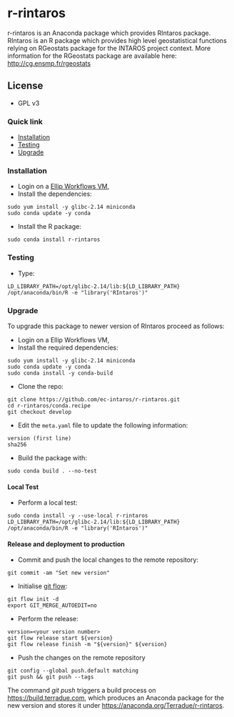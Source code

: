 # r-rintaros

r-rintaros is an Anaconda package which provides RIntaros package.
RIntaros is an R package which provides high level geostatistical functions relying on RGeostats package for the INTAROS project context. More information for the RGeostats package are available here: http://cg.ensmp.fr/rgeostats

## License

* GPL v3


### Quick link

* [Installation](#installation)
* [Testing](#testing)
* [Upgrade](#upgrade)

### <a name="installation">Installation 

* Login on a [Ellip Workflows VM](https://docs.terradue.com/ellip/solutions/workflows/index.html),
* Install the dependencies:

```
sudo yum install -y glibc-2.14 miniconda
sudo conda update -y conda 
```

* Install the R package:

```
sudo conda install r-rintaros
```

### <a name="testing">Testing 

* Type:

```
LD_LIBRARY_PATH=/opt/glibc-2.14/lib:${LD_LIBRARY_PATH} /opt/anaconda/bin/R -e "library('RIntaros')"
```

### <a name="upgrade">Upgrade

To upgrade this package to newer version of RIntaros proceed as follows:

* Login on a Ellip Workflows VM,
* Install the required dependencies:

```
sudo yum install -y glibc-2.14 miniconda
sudo conda update -y conda
sudo conda install -y conda-build
```

* Clone the repo:

```
git clone https://github.com/ec-intaros/r-rintaros.git
cd r-rintaros/conda.recipe
git checkout develop
```

* Edit the `meta.yaml` file to update the following information:

``` 
version (first line)
sha256
```
 
* Build the package with:

```
sudo conda build . --no-test
```

#### Local Test

* Perform a local test:

```
sudo conda install -y --use-local r-rintaros
LD_LIBRARY_PATH=/opt/glibc-2.14/lib:${LD_LIBRARY_PATH} /opt/anaconda/bin/R -e "library('RIntaros')"
```

#### Release and deployment to production

* Commit and push the local changes to the remote repository:

```
git commit -am "Set new version"
```

* Initialise [git flow](https://danielkummer.github.io/git-flow-cheatsheet/):

```
git flow init -d
export GIT_MERGE_AUTOEDIT=no
``` 

* Perform the release:

```
version=<your version number>
git flow release start ${version}
git flow release finish -m "${version}" ${version}
```

* Push the changes on the remote repository

```
git config --global push.default matching
git push && git push --tags
```

The command *git push* triggers a build process on https://build.terradue.com, which produces an Anaconda package for the new version and stores it under https://anaconda.org/Terradue/r-rintaros.
